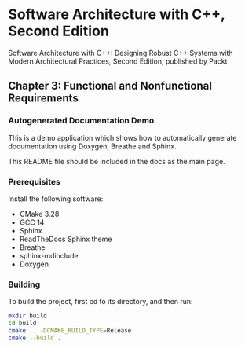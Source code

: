 # Software Architecture with C++, Second Edition

Software Architecture with C++: Designing Robust C++ Systems with Modern Architectural Practices, Second Edition, published by Packt

## Chapter 3: Functional and Nonfunctional Requirements

### Autogenerated Documentation Demo

This is a demo application which shows how to automatically generate
documentation using Doxygen, Breathe and Sphinx.

This README file should be included in the docs as the main page.

### Prerequisites

Install the following software:

- CMake 3.28
- GCC 14
- Sphinx
- ReadTheDocs Sphinx theme
- Breathe
- sphinx-mdinclude
- Doxygen

### Building

To build the project, first cd to its directory, and then run:

```bash
mkdir build
cd build
cmake .. -DCMAKE_BUILD_TYPE=Release
cmake --build .
```
